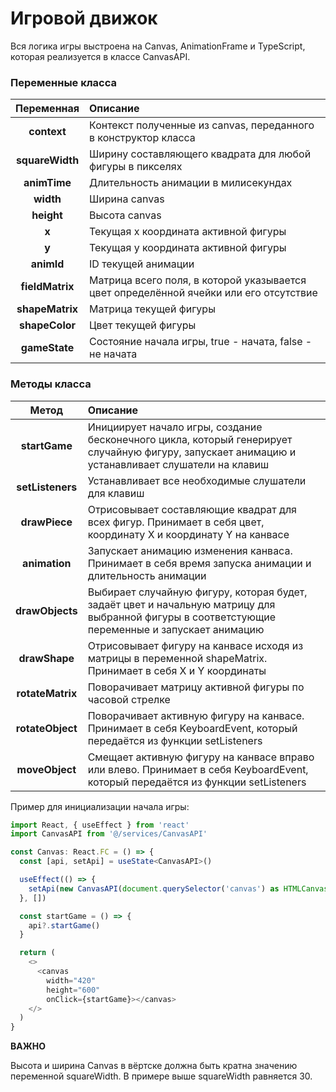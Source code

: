 # Игровой движок
Вся логика игры выстроена на Canvas, AnimationFrame и TypeScript, которая реализуется в классе CanvasAPI.

### Переменные класса

|   Переменная    | Описание                                                                              |
| :-------------: | :------------------------------------------------------------------------------------ |
|   **context**   | Контекст полученные из canvas, переданного в конструктор класса                       |
| **squareWidth** | Ширину составляющего квадрата для любой фигуры в пикселях                             |
|   **animTime**  | Длительность анимации в милисекундах                                                  |
|     **width**   | Ширина canvas                                                                         |
|    **height**   | Высота canvas                                                                         |
|      **x**      | Текущая x координата активной фигуры                                                  |
|      **y**      | Текущая y координата активной фигуры                                                  |
|   **animId**    | ID текущей анимации                                                                   |
| **fieldMatrix** | Матрица всего поля, в которой указывается цвет определённой ячейки или его отсутствие |
| **shapeMatrix** | Матрица текущей фигуры                                                                |
|  **shapeColor** | Цвет текущей фигуры                                                                   |
|  **gameState**  | Состояние начала игры, true - начата, false - не начата                               |

### Методы класса

|       Метод      | Описание                                                                                                                                         |
| :--------------: | :----------------------------------------------------------------------------------------------------------------------------------------------- |
|   **startGame**  | Инициирует начало игры, создание бесконечного цикла, который генерирует случайную фигуру, запускает анимацию и устанавливает слушатели на клавиш |
| **setListeners** | Устанавливает все необходимые слушатели для клавиш                                                                                               |
|   **drawPiece**  | Отрисовывает составляющие квадрат для всех фигур. Принимает в себя цвет, координату X и координату Y на канвасе                                  |
|   **animation**  | Запускает анимацию изменения канваса. Принимает в себя время запуска анимации и длительность анимации                                            |
|  **drawObjects** | Выбирает случайную фигуру, которая будет, задаёт цвет и начальную матрицу для выбранной фигуры в соответстующие переменные и запускает анимацию  |
|   **drawShape**  | Отрисовывает фигуру на канвасе исходя из матрицы в переменной shapeMatrix. Принимает в себя X и Y координаты                                     |
| **rotateMatrix** | Поворачивает матрицу активной фигуры по часовой стрелке                                                                                          |
| **rotateObject** | Поворачивает активную фигуру на канвасе. Принимает в себя KeyboardEvent, который передаётся из функции setListeners                              |
|  **moveObject**  | Смещает активную фигуру на канвасе вправо или влево. Принимает в себя KeyboardEvent, который передаётся из функции setListeners                  |

Пример для инициализации начала игры:
``` typescript
import React, { useEffect } from 'react'
import CanvasAPI from '@/services/CanvasAPI'

const Canvas: React.FC = () => {
  const [api, setApi] = useState<CanvasAPI>()

  useEffect(() => {
    setApi(new CanvasAPI(document.querySelector('canvas') as HTMLCanvasElement))
  }, [])

  const startGame = () => {
    api?.startGame()
  }

  return (
    <>
      <canvas
        width="420"
        height="600"
        onClick={startGame}></canvas>
    </>
  )
}
```
**ВАЖНО**

Высота и ширина Canvas в вёртске должна быть кратна значению переменной squareWidth. В примере выше squareWidth равняется 30.             
